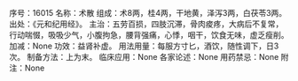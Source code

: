 序号：16015
名称：术散
组成：术8两，桂4两，干地黄，泽泻3两，白茯苓3两。
出处：《元和纪用经》。
主治：五劳百损，四肢沉滞，骨肉痠疼，大病后不复常，行动喘惙，吸吸少气，小腹拘急，腰背强痛，心悸，咽干，饮食无味，虚乏瘦削。
加减：None
功效：益肾补虚。
用法用量：每服方寸匕，酒饮，随性调下，日3次。
制备方法：上为末。
临床应用：None
各家论述：None
用药禁忌：None
附注：None
